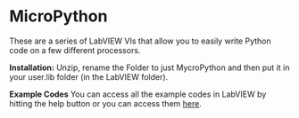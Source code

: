 # MicroPython
These are a series of LabVIEW VIs that allow you to easily write Python code on a few different processors.

**Installation:**
Unzip, rename the Folder to just MycroPython and then put it in your user.lib folder (in the LabVIEW folder).

**Example Codes**
You can access all the example codes in LabVIEW by hitting the help button or you can access them [here](http://GitHub.com/chrisbuerginrogers/MicroPython/Processors/ProcessorListing.md).
